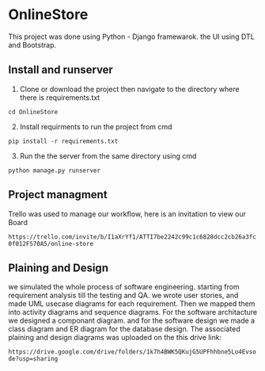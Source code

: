 # OnlineStore

This project was done using Python - Django framewarok. the UI using DTL and Bootstrap.

## Install and runserver

1. Clone or download the project then navigate to the directory where there is requirements.txt
```
cd OnlineStore
```


2. Install requirments to run the project from cmd
```
pip install -r requirements.txt
```


3. Run the the server from the same directory using cmd
```
python manage.py runserver
```



## Project managment

Trello was used to manage our workflow, here is an invitation to view our Board

`https://trello.com/invite/b/I1aXrYf1/ATTI7be2242c99c1c6828dcc2cb26a3fc0f012F570A5/online-store`


## Plaining and Design
we simulated the whole process of software engineering.
starting from requirement analysis till the testing and QA.
we wrote user stories, and made UML usecase diagrams for each requirement.
Then we mapped them into activity diagrams and sequence diagrams. For the software architacture we designed a componant diagram.
and for the software design we made a class diagram and ER diagram for the database design.
The associated plaining and design diagrams was uploaded on the this drive link:

`https://drive.google.com/drive/folders/1k7h4BWK5QKujG5UPFhhbne5Lo4Evsode?usp=sharing`
